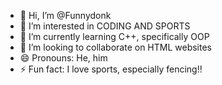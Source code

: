- 👋 Hi, I’m @Funnydonk
- 👀 I’m interested in CODING AND SPORTS
- 🌱 I’m currently learning C++, specifically OOP
- 💞️ I’m looking to collaborate on HTML websites
- 😄 Pronouns: He, him
- ⚡ Fun fact: I love sports, especially fencing!!

<!---
Funnydonk/Funnydonk is a ✨ special ✨ repository because its `README.md` (this file) appears on your GitHub profile.
You can click the Preview link to take a look at your changes.
--->
